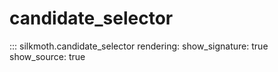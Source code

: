 # candidate_selector

::: silkmoth.candidate_selector
    rendering:
      show_signature: true
      show_source: true
